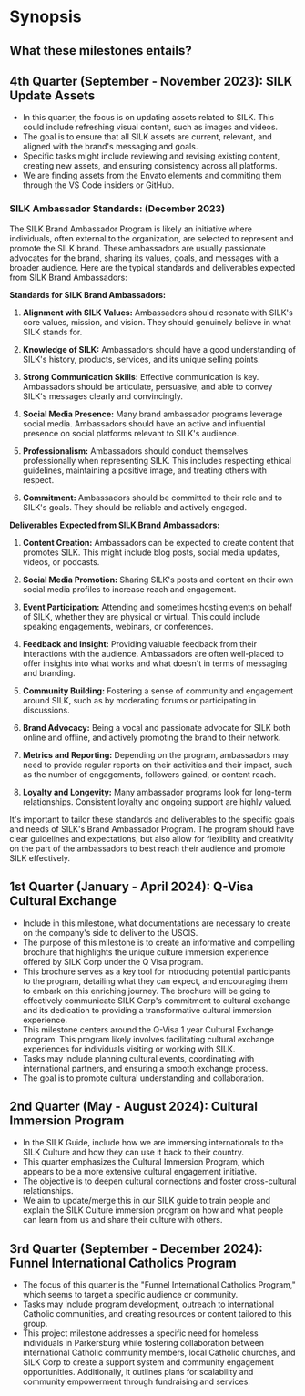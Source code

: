# Synopsis 
## What these milestones entails?

## **4th Quarter (September - November 2023): SILK Update Assets**
- In this quarter, the focus is on updating assets related to SILK. This could include refreshing visual content, such as images and videos.
- The goal is to ensure that all SILK assets are current, relevant, and aligned with the brand's messaging and goals.
- Specific tasks might include reviewing and revising existing content, creating new assets, and ensuring consistency across all platforms.
- We are finding assets from the Envato elements and commiting them through the VS Code insiders or GitHub.
### SILK Ambassador Standards: (December 2023)
The SILK Brand Ambassador Program is likely an initiative where individuals, often external to the organization, are selected to represent and promote the SILK brand. These ambassadors are usually passionate advocates for the brand, sharing its values, goals, and messages with a broader audience. Here are the typical standards and deliverables expected from SILK Brand Ambassadors:

**Standards for SILK Brand Ambassadors:**

1. **Alignment with SILK Values:** Ambassadors should resonate with SILK's core values, mission, and vision. They should genuinely believe in what SILK stands for.

2. **Knowledge of SILK:** Ambassadors should have a good understanding of SILK's history, products, services, and its unique selling points.

3. **Strong Communication Skills:** Effective communication is key. Ambassadors should be articulate, persuasive, and able to convey SILK's messages clearly and convincingly.

4. **Social Media Presence:** Many brand ambassador programs leverage social media. Ambassadors should have an active and influential presence on social platforms relevant to SILK's audience.

5. **Professionalism:** Ambassadors should conduct themselves professionally when representing SILK. This includes respecting ethical guidelines, maintaining a positive image, and treating others with respect.

6. **Commitment:** Ambassadors should be committed to their role and to SILK's goals. They should be reliable and actively engaged.

**Deliverables Expected from SILK Brand Ambassadors:**

1. **Content Creation:** Ambassadors can be expected to create content that promotes SILK. This might include blog posts, social media updates, videos, or podcasts.

2. **Social Media Promotion:** Sharing SILK's posts and content on their own social media profiles to increase reach and engagement.

3. **Event Participation:** Attending and sometimes hosting events on behalf of SILK, whether they are physical or virtual. This could include speaking engagements, webinars, or conferences.

4. **Feedback and Insight:** Providing valuable feedback from their interactions with the audience. Ambassadors are often well-placed to offer insights into what works and what doesn't in terms of messaging and branding.

5. **Community Building:** Fostering a sense of community and engagement around SILK, such as by moderating forums or participating in discussions.

6. **Brand Advocacy:** Being a vocal and passionate advocate for SILK both online and offline, and actively promoting the brand to their network.

7. **Metrics and Reporting:** Depending on the program, ambassadors may need to provide regular reports on their activities and their impact, such as the number of engagements, followers gained, or content reach.

8. **Loyalty and Longevity:** Many ambassador programs look for long-term relationships. Consistent loyalty and ongoing support are highly valued.

It's important to tailor these standards and deliverables to the specific goals and needs of SILK's Brand Ambassador Program. The program should have clear guidelines and expectations, but also allow for flexibility and creativity on the part of the ambassadors to best reach their audience and promote SILK effectively.
## **1st Quarter (January - April 2024): Q-Visa Cultural Exchange**
- Include in this milestone, what documentations are necessary to create on the company's side to deliver to the USCIS.
- The purpose of this milestone is to create an informative and compelling brochure that highlights the unique culture immersion experience offered by SILK Corp under the Q Visa program.
- This brochure serves as a key tool for introducing potential participants to the program, detailing what they can expect, and encouraging them to embark on this enriching journey. The brochure will be going to effectively communicate SILK Corp's commitment to cultural exchange and its dedication to providing a transformative cultural immersion experience.
- This milestone centers around the Q-Visa 1 year Cultural Exchange program. This program likely involves facilitating cultural exchange experiences for individuals visiting or working with SILK.
- Tasks may include planning cultural events, coordinating with international partners, and ensuring a smooth exchange process.
- The goal is to promote cultural understanding and collaboration.

## **2nd Quarter (May - August 2024): Cultural Immersion Program**
- In the SILK Guide, include how we are immersing internationals to the SILK Culture and how they can use it back to their country.
- This quarter emphasizes the Cultural Immersion Program, which appears to be a more extensive cultural engagement initiative.
- The objective is to deepen cultural connections and foster cross-cultural relationships.
- We aim to update/merge this in our SILK guide to train people and explain the SILK Culture immersion program on how and what people can learn from us and share their culture with others.

## **3rd Quarter (September - December 2024): Funnel International Catholics Program**
- The focus of this quarter is the "Funnel International Catholics Program," which seems to target a specific audience or community.
- Tasks may include program development, outreach to international Catholic communities, and creating resources or content tailored to this group.
- This project milestone addresses a specific need for homeless individuals in Parkersburg while fostering collaboration between international Catholic community members, local Catholic churches, and SILK Corp to create a support system and community engagement opportunities. Additionally, it outlines plans for scalability and community empowerment through fundraising and services.
